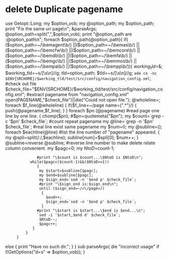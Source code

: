 # delete Duplicate pagename 
use Getopt::Long;
my $option_vob;
my @option_path;
my $option_path;
print "Fix the same uri page\n";
&parseArgs;
@option_path=split(",",$option_vob);
print "\@option_path are :@option_path\n";
foreach $option_path(@option_path){
        if( ($option_path=~/\bemagent\b/) ||($option_path=~/\bemas\b/) ||($option_path=~/\bemcfw\b/) ||($option_path=~/\bemcore\b/) ||($option_path=~/\bemdb\b/) ||($option_path=~/\bemfa\b/) ||($option_path=~/\bemgc\b/) ||($option_path=~/\bemmos\b/) ||($option_path=~/\bempa\b/) ||($option_path=~/\bempp\b/)){
                $working_tld=$&;
                $working_tld=~s/[\s\n]//g;
                $tld=$option_path;
                $tld=~s/[\s\n]//g;
                `ade co -nc $ENV{SRCHOME}/$working_tld/test/src/config/navigation_config.xml`;   #check out file
                $check_file="$ENV{SRCHOME}/$working_tld/test/src/config/navigation_config.xml";     #extract pagename from "navigation_config.xml"
                open(PAGENAME,"$check_file")||die("Could not open file.");
                @wholeline=<PAGENAME>;
                foreach $f_line(@wholeline)
                {
                  if($f_line=~/page name=(".*")/)
                    {
                      push(@pagename,$f_line);
                    }
                }
                 foreach $pn (@pagename)                                         #read page one line by one line.
                {
                  chomp($pn);
                  #$pn=quotemeta("$pn");
                  my $count=`grep -c '$pn' $check_file`;                          #count repeat pagename
                  my @line=`grep -n '$pn' $check_file`;                           #real line exist same pagename
                  my $num=0;
                  my @subline=();
                  foreach $eachline(@line)                                        #list the line number of "pagename" appeared.
                {
                  my @spli=split(/:/,$eachline);
                  $subline[$num]=$spli[0];
                  $num++;
                }
                  @subline=reverse @subline;                             #reverse line number to make delete relate column convenient.
                  my $pagc=0;
                  my $NtoD=$count-1;

                  #print "\$count is $count...\$NtoD is $NtoD\n";
               while($pagc<($count-1)&&($NtoD>=1))
                  {
                   my $start=$subline[$pagc];
                   my $end=$subline[$pagc];
                   my $sign_end=`sed -n '$end p' $check_file`;
                   #print "\$sign_end is:$sign_end\n";
                   until ($sign_end=~/<\/page>/)
                    {
                      $end++;
                      $sign_end=`sed -n '$end p' $check_file`;
                    }
                  #print "\$start is $start...\$end is $end...\n";
                  `sed -i '$start,$end d' $check_file`;
                   $NtoD--;
                   $pagc++;
                }
             }
         }
  else
  {
    print "Have no such dir.";
      }
}
sub parseArgs{
die "incorrect usage" if (!GetOptions("d=s" => \$option_vob));
}
